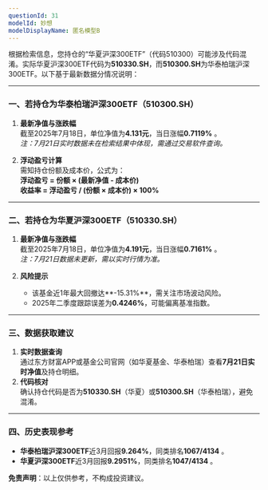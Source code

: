 ```yaml
---
questionId: 31
modelId: 妙想
modelDisplayName: 匿名模型B
---
```

根据检索信息，您持仓的“华夏沪深300ETF”（代码510300）可能涉及代码混淆。实际华夏沪深300ETF代码为**510330.SH**，而**510300.SH**为华泰柏瑞沪深300ETF。以下基于最新数据分情况说明：

---

### 一、若持仓为华泰柏瑞沪深300ETF（510300.SH）

1. **最新净值与涨跌幅**  
    截至2025年7月18日，单位净值为**4.131元**，当日涨幅**0.7119%** 。  
    _注：7月21日实时数据未在检索结果中体现，需通过交易软件查询。_ 
    
2. **浮动盈亏计算**  
    需知持仓份额及成本价，公式为：  
    **浮动盈亏 = 份额 × (最新净值 - 成本价)**  
    **收益率 = 浮动盈亏 / (份额 × 成本价) × 100%**
    

---

### 二、若持仓为华夏沪深300ETF（510330.SH）

1. **最新净值与涨跌幅**  
    截至2025年7月18日，单位净值为**4.191元**，当日涨幅**0.7161%** 。  
    _注：7月21日数据未更新，需以实时行情为准。_ 
    
2. **风险提示**
    
    - 该基金近1年最大回撤达**-15.31%**，需关注市场波动风险。
    - 2025年二季度跟踪误差为**0.4246%**，可能偏离基准指数。

---

### 三、数据获取建议

1. **实时数据查询**  
    通过东方财富APP或基金公司官网（如华夏基金、华泰柏瑞）查看**7月21日实时净值**及持仓明细。
2. **代码核对**  
    确认持仓代码是否为**510330.SH**（华夏）或**510300.SH**（华泰柏瑞），避免混淆。

---

### 四、历史表现参考

- **华泰柏瑞沪深300ETF**近3月回报**9.264%**，同类排名**1067/4134** 。
- **华夏沪深300ETF**近3月回报**9.2951%**，同类排名**1047/4134** 。

**免责声明**：以上仅供参考，不构成投资建议。